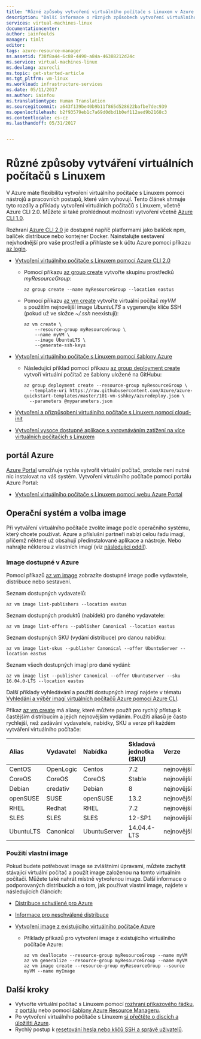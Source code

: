 ```yaml
---
title: "Různé způsoby vytvoření virtuálního počítače s Linuxem v Azure | Microsoft Azure"
description: "Další informace o různých způsobech vytvoření virtuálního počítače s Linuxem na platformě Azure, včetně odkazů na nástroje a kurzy pro jednotlivé metody."
services: virtual-machines-linux
documentationcenter: 
author: iainfoulds
manager: timlt
editor: 
tags: azure-resource-manager
ms.assetid: f38f8a44-6c88-4490-a84a-46388212d24c
ms.service: virtual-machines-linux
ms.devlang: azurecli
ms.topic: get-started-article
ms.tgt_pltfrm: vm-linux
ms.workload: infrastructure-services
ms.date: 05/11/2017
ms.author: iainfou
ms.translationtype: Human Translation
ms.sourcegitcommit: a643f139be40b9b11f865d528622bafbe7dec939
ms.openlocfilehash: b2f93579eb1c7a69d0dbd1b0ef112aed9b2168c3
ms.contentlocale: cs-cz
ms.lasthandoff: 05/31/2017


---
```

# Různé způsoby vytváření virtuálních počítačů s Linuxem
<a id="different-ways-to-create-a-linux-vm" class="xliff"></a>
V Azure máte flexibilitu vytvoření virtuálního počítače s Linuxem pomocí nástrojů a pracovních postupů, které vám vyhovují. Tento článek shrnuje tyto rozdíly a příklady vytvoření virtuálních počítačů s Linuxem, včetně Azure CLI 2.0. Můžete si také prohlédnout možnosti vytvoření včetně [Azure CLI 1.0](creation-choices-nodejs.md).

Rozhraní [Azure CLI 2.0](/cli/azure/install-az-cli2) je dostupné napříč platformami jako balíček npm, balíček distribuce nebo kontejner Docker. Nainstalujte sestavení nejvhodnější pro vaše prostředí a přihlaste se k účtu Azure pomocí příkazu [az login](/cli/azure/#login).

* [Vytvoření virtuálního počítače s Linuxem pomocí Azure CLI 2.0](quick-create-cli.md)
  
  * Pomocí příkazu [az group create](/cli/azure/group#create) vytvořte skupinu prostředků *myResourceGroup*: 
   
    ```azurecli
    az group create --name myResourceGroup --location eastus
    ```
    
  * Pomocí příkazu [az vm create](/cli/azure/vm#create) vytvořte virtuální počítač *myVM* s použitím nejnovější image *UbuntuLTS* a vygenerujte klíče SSH (pokud už ve složce *~/.ssh* neexistují):

    ```azurecli
    az vm create \
        --resource-group myResourceGroup \
        --name myVM \
        --image UbuntuLTS \
        --generate-ssh-keys
    ```

* [Vytvoření virtuálního počítače s Linuxem pomocí šablony Azure](create-ssh-secured-vm-from-template.md)
  
  * Následující příklad pomocí příkazu [az group deployment create](/cli/azure/group/deployment#create) vytvoří virtuální počítač ze šablony uložené na GitHubu:
    
    ```azurecli
    az group deployment create --resource-group myResourceGroup \ 
      --template-uri https://raw.githubusercontent.com/Azure/azure-quickstart-templates/master/101-vm-sshkey/azuredeploy.json \
      --parameters @myparameters.json
    ```
* [Vytvoření a přizpůsobení virtuálního počítače s Linuxem pomocí cloud-init](tutorial-automate-vm-deployment.md)

* [Vytvoření vysoce dostupné aplikace s vyrovnáváním zatížení na více virtuálních počítačích s Linuxem](tutorial-load-balancer.md)


## portál Azure
<a id="azure-portal" class="xliff"></a>
[Azure Portal](https://portal.azure.com) umožňuje rychle vytvořit virtuální počítač, protože není nutné nic instalovat na váš systém. Vytvoření virtuálního počítače pomocí portálu Azure Portal:

* [Vytvoření virtuálního počítače s Linuxem pomocí webu Azure Portal](quick-create-portal.md) 


## Operační systém a volba image
<a id="operating-system-and-image-choices" class="xliff"></a>
Při vytváření virtuálního počítače zvolíte image podle operačního systému, který chcete používat. Azure a příslušní partneři nabízí celou řadu imagí, přičemž některé už obsahují předinstalované aplikace a nástroje. Nebo nahrajte některou z vlastních imagí (viz [následující oddíl](#use-your-own-image)).

### Image dostupné v Azure
<a id="azure-images" class="xliff"></a>
Pomocí příkazů [az vm image](/cli/azure/vm/image) zobrazíte dostupné image podle vydavatele, distribuce nebo sestavení.

Seznam dostupných vydavatelů:

```azurecli
az vm image list-publishers --location eastus
```

Seznam dostupných produktů (nabídek) pro daného vydavatele:

```azurecli
az vm image list-offers --publisher Canonical --location eastus
```

Seznam dostupných SKU (vydání distribuce) pro danou nabídku:

```azurecli
az vm image list-skus --publisher Canonical --offer UbuntuServer --location eastus
```

Seznam všech dostupných imagí pro dané vydání:

```azurecli
az vm image list --publisher Canonical --offer UbuntuServer --sku 16.04.0-LTS --location eastus
```

Další příklady vyhledávání a použití dostupných imagí najdete v tématu [Vyhledání a výběr imagí virtuálních počítačů Azure pomocí Azure CLI](cli-ps-findimage.md).

Příkaz [az vm create](/cli/azure/vm#create) má aliasy, které můžete použít pro rychlý přístup k častějším distribucím a jejich nejnovějším vydáním. Použití aliasů je často rychlejší, než zadávání vydavatele, nabídky, SKU a verze při každém vytváření virtuálního počítače:

| Alias | Vydavatel | Nabídka | Skladová jednotka (SKU) | Verze |
|:--- |:--- |:--- |:--- |:--- |
| CentOS |OpenLogic |Centos |7.2 |nejnovější |
| CoreOS |CoreOS |CoreOS |Stable |nejnovější |
| Debian |credativ |Debian |8 |nejnovější |
| openSUSE |SUSE |openSUSE |13.2 |nejnovější |
| RHEL |Redhat |RHEL |7.2 |nejnovější |
| SLES |SLES |SLES |12-SP1 |nejnovější |
| UbuntuLTS |Canonical |UbuntuServer |14.04.4-LTS |nejnovější |

### Použití vlastní image
<a id="use-your-own-image" class="xliff"></a>
Pokud budete potřebovat image se zvláštními úpravami, můžete zachytit stávající virtuální počítač a použít image založenou na tomto virtuálním počítači. Můžete také nahrát místně vytvořenou image. Další informace o podporovaných distribucích a o tom, jak používat vlastní image, najdete v následujících článcích:

* [Distribuce schválené pro Azure](endorsed-distros.md)
* [Informace pro neschválené distribuce](create-upload-generic.md)
* [Vytvoření image z existujícího virtuálního počítače Azure](tutorial-custom-images.md)
  
  * Příklady příkazů pro vytvoření image z existujícího virtuálního počítače Azure:
    
    ```azurecli
    az vm deallocate --resource-group myResourceGroup --name myVM
    az vm generalize --resource-group myResourceGroup --name myVM
    az vm image create --resource-group myResourceGroup --source myVM --name myImage
    ```

## Další kroky
<a id="next-steps" class="xliff"></a>
* Vytvořte virtuální počítač s Linuxem pomocí [rozhraní příkazového řádku](quick-create-cli.md), z [portálu](quick-create-portal.md) nebo pomocí [šablony Azure Resource Manageru](../windows/cli-deploy-templates.md).
* Po vytvoření virtuálního počítače s Linuxem [si přečtěte o discích a úložišti Azure](tutorial-manage-disks.md).
* Rychlý postup k [resetování hesla nebo klíčů SSH a správě uživatelů](using-vmaccess-extension.md).

